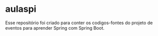 # aulaspi

Esse repositório foi criado para conter os codigos-fontes do projeto de eventos para aprender Spring com Spring Boot.
